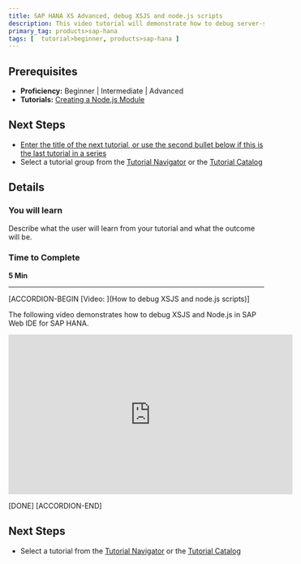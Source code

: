```yaml
---
title: SAP HANA XS Advanced, debug XSJS and node.js scripts
description: This video tutorial will demonstrate how to debug server-side JavaScript
primary_tag: products>sap-hana
tags: [  tutorial>beginner, products>sap-hana ]
---
```


## Prerequisites  
 - **Proficiency:** Beginner | Intermediate | Advanced
 - **Tutorials:** [Creating a Node.js Module](https://www.sap.com/developer/tutorials/xsa-xsjs-xsodata.html)


## Next Steps
 - [Enter the title of the next tutorial, or use the second bullet below if this is the last tutorial in a series](http://www.sap.com/developer/tutorials/teched-2016-8.html)
 - Select a tutorial group from the [Tutorial Navigator](http://www.sap.com/developer/tutorial-navigator.html) or the [Tutorial Catalog](https://www.sap.com/developer/tutorial-navigator.tutorials.html)

## Details
### You will learn  
Describe what the user will learn from your tutorial and what the outcome will be.

### Time to Complete
**5 Min**

---

[ACCORDION-BEGIN [Video: ](How to debug XSJS and node.js scripts)]

The following video demonstrates how to debug XSJS and Node.js in SAP Web IDE for SAP HANA.

<iframe width="560" height="315" src="https://www.youtube.com/embed/pJ01pZswWRY" frameborder="0" allowfullscreen></iframe>

[DONE]
[ACCORDION-END]


## Next Steps
- Select a tutorial from the [Tutorial Navigator](http://www.sap.com/developer/tutorial-navigator.html) or the [Tutorial Catalog](http://www.sap.com/developer/tutorials.html)
